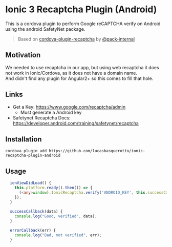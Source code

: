 # Ionic 3 Recaptcha Plugin (Android)
This is a cordova plugin to perform Google reCAPTCHA verify on Android using the android SafetyNet package.
> Based on [cordova-plugin-recaptcha](https://bitbucket.org/packt-internal/cordova-plugin-recaptcha) by [@pack-internal](https://bitbucket.org/packt-internal)

## Motivation
We needed to use recaptcha in our app, but using web recaptcha it does not work in Ionic/Cordova, as it does not have a domain name.  
And didn't find any plugin for Angular2+ so this comes to fill that hole. 

## Links
* Get a Key: https://www.google.com/recaptcha/admin
  * Must generate a Android key
* Safetynet Recaptcha Docs: https://developer.android.com/training/safetynet/recaptcha

## Installation
```
cordova plugin add https://github.com/lucasbasquerotto/ionic-recaptcha-plugin-android
```

<!-- __note:__ The plan is to publish this to the @packt npm org, however cordova-cli doesn't currently 
support scoped plugins, [see Issue CB-12774](https://issues.apache.org/jira/browse/CB-12774). -->

## Usage
```ts
  ionViewDidLoad() {
    this.platform.ready().then(() => {
      (<any>window).IonicRecaptcha.verify('ANDROID_KEY', this.successCallback, this.errorCallback);
    });
  }
  
  successCallback(data) {
    console.log("Good, verified", data);
  }

  errorCallback(err) {
    console.log("Bad, not verified", err);
  }
```
